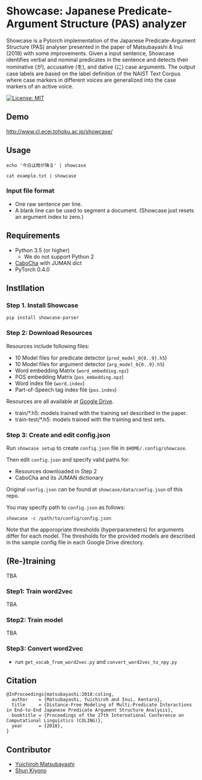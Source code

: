 # Showcase: Japanese Predicate-Argument Structure (PAS) analyzer

Showcase is a Pytorch implementation of the Japanese Predicate-Argument Structure (PAS) analyser presented in the paper of Matsubayashi & Inui (2018) with some improvements. 
Given a input sentence, Showcase identifies verbal and nominal predicates in the sentence and detects their nominative (が), accusative (を), and dative (に) case arguments. 
The output case labels are based on the label definition of the NAIST Text Corpus where case markers in different voices are generalized into the case markers of an active voice.

[![License: MIT](https://img.shields.io/badge/License-MIT-yellow.svg)](https://opensource.org/licenses/MIT)

## Demo

http://www.cl.ecei.tohoku.ac.jp/showcase/

## Usage

`echo '今日は雨が降る' | showcase`

`cat example.txt | showcase`

### Input file format
 
- One raw sentence per line.
- A blank line can be used to segment a document. (Showcase just resets an argument index to zero.)


## Requirements

- Python 3.5 (or higher)
    - We do not support Python 2
- [CaboCha](https://taku910.github.io/cabocha/) with JUMAN dict
- PyTorch 0.4.0

## Instllation

### Step 1. Install Showcase

`pip install showcase-parser`

### Step 2: Download Resources

Resources include following files:

- 10 Model files for predicate detector (`pred_model_0{0..9}.h5`)
- 10 Model files for argument detector (`arg_model_0{0..9}.h5`)
- Word embedding Matrix (`word_embedding.npz`)
- POS embedding Matrix (`pos_embedding.npz`)
- Word index file (`word.index`)
- Part-of-Speech tag index file (`pos.index`)

Resources are all available at [Google Drive](https://drive.google.com/drive/folders/1AK_oWgx1jd5cF2QAGv--r63ky0dgd52C?usp=sharing).

- train/*.h5: models trained with the training set described in the paper.
- train-test/*.h5:  models trained with the training and test sets.

### Step 3: Create and edit config.json

Run `showcase setup` to create `config.json` file in `$HOME/.config/showcase`.

Then edit `config.json` and specify valid paths for:

- Resources downloaded in Step 2
- CaboCha and its JUMAN dictionary

Original `config.json` can be found at `showcase/data/config.json` of this repo.

You may specify path to `config.json` as follows:

`showcase -c /path/to/config/config.json`

Note that the apporopriate thresholds (hyperparameters) for arguments differ for each model. 
The thresholds for the provided models are described in the sample config file in each Google Drive directory.  

## (Re-)training
TBA

### Step1: Train word2vec
TBA

### Step2: Train model
TBA

### Step3: Convert word2vec

- run `get_vocab_from_word2vec.py` and `convert_word2vec_to_npy.py`

## Citation

```
@InProceedings{matsubayashi:2018:coling,
  author    = {Matsubayashi, Yuichiroh and Inui, Kentaro},
  title     = {Distance-Free Modeling of Multi-Predicate Interactions in End-to-End Japanese Predicate Argument Structure Analysis},
  booktitle = {Proceedings of the 27th International Conference on Computational Linguistics (COLING)},
  year      = {2018},
}
```

## Contributor
- [Yuichiroh Matsubayashi](http://www.cl.ecei.tohoku.ac.jp/~y-matsu/)
- [Shun Kiyono](http://www.cl.ecei.tohoku.ac.jp/~kiyono/)
